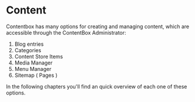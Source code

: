 # Content

Contentbox has many options for creating and managing content, which are accessible through the ContentBox Administrator:

1. Blog entries
2. Categories
3. Content Store Items
4. Media Manager
5. Menu Manager
6. Sitemap ( Pages ) 


In the following chapters you'll find an quick overview of each one of these options.